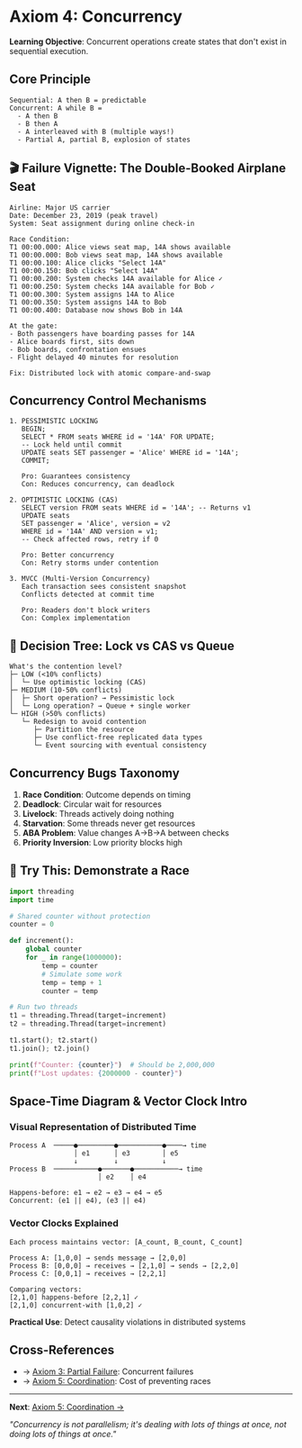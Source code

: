 # Axiom 4: Concurrency

<div class="axiom-header">
  <div class="learning-objective">
    <strong>Learning Objective</strong>: Concurrent operations create states that don't exist in sequential execution.
  </div>
</div>

## Core Principle

```
Sequential: A then B = predictable
Concurrent: A while B = 
  - A then B
  - B then A  
  - A interleaved with B (multiple ways!)
  - Partial A, partial B, explosion of states
```

## 🎬 Failure Vignette: The Double-Booked Airplane Seat

```
Airline: Major US carrier
Date: December 23, 2019 (peak travel)
System: Seat assignment during online check-in

Race Condition:
T1 00:00.000: Alice views seat map, 14A shows available
T1 00:00.000: Bob views seat map, 14A shows available
T1 00:00.100: Alice clicks "Select 14A"
T1 00:00.150: Bob clicks "Select 14A"
T1 00:00.200: System checks 14A available for Alice ✓
T1 00:00.250: System checks 14A available for Bob ✓
T1 00:00.300: System assigns 14A to Alice
T1 00:00.350: System assigns 14A to Bob
T1 00:00.400: Database now shows Bob in 14A

At the gate:
- Both passengers have boarding passes for 14A
- Alice boards first, sits down
- Bob boards, confrontation ensues
- Flight delayed 40 minutes for resolution

Fix: Distributed lock with atomic compare-and-swap
```

## Concurrency Control Mechanisms

```
1. PESSIMISTIC LOCKING
   BEGIN;
   SELECT * FROM seats WHERE id = '14A' FOR UPDATE;
   -- Lock held until commit
   UPDATE seats SET passenger = 'Alice' WHERE id = '14A';
   COMMIT;
   
   Pro: Guarantees consistency
   Con: Reduces concurrency, can deadlock

2. OPTIMISTIC LOCKING (CAS)
   SELECT version FROM seats WHERE id = '14A'; -- Returns v1
   UPDATE seats 
   SET passenger = 'Alice', version = v2
   WHERE id = '14A' AND version = v1;
   -- Check affected rows, retry if 0
   
   Pro: Better concurrency
   Con: Retry storms under contention

3. MVCC (Multi-Version Concurrency)
   Each transaction sees consistent snapshot
   Conflicts detected at commit time
   
   Pro: Readers don't block writers
   Con: Complex implementation
```

## 🎯 Decision Tree: Lock vs CAS vs Queue

```
What's the contention level?
├─ LOW (<10% conflicts)
│  └─ Use optimistic locking (CAS)
├─ MEDIUM (10-50% conflicts)  
│  ├─ Short operation? → Pessimistic lock
│  └─ Long operation? → Queue + single worker
└─ HIGH (>50% conflicts)
   └─ Redesign to avoid contention
      ├─ Partition the resource
      ├─ Use conflict-free replicated data types
      └─ Event sourcing with eventual consistency
```

## Concurrency Bugs Taxonomy

1. **Race Condition**: Outcome depends on timing
2. **Deadlock**: Circular wait for resources
3. **Livelock**: Threads actively doing nothing
4. **Starvation**: Some threads never get resources
5. **ABA Problem**: Value changes A→B→A between checks
6. **Priority Inversion**: Low priority blocks high

## 🔧 Try This: Demonstrate a Race

```python
import threading
import time

# Shared counter without protection
counter = 0

def increment():
    global counter
    for _ in range(1000000):
        temp = counter
        # Simulate some work
        temp = temp + 1
        counter = temp

# Run two threads
t1 = threading.Thread(target=increment)
t2 = threading.Thread(target=increment)

t1.start(); t2.start()
t1.join(); t2.join()

print(f"Counter: {counter}")  # Should be 2,000,000
print(f"Lost updates: {2000000 - counter}")
```

## Space-Time Diagram & Vector Clock Intro

### Visual Representation of Distributed Time

```
Process A  ─────●─────────●───────────●────→ time
                │ e1      │ e3        │ e5
                ↓         ↓           ↓
Process B  ───────────●───────●───────────→ time
                      │ e2    │ e4
                      
Happens-before: e1 → e2 → e3 → e4 → e5
Concurrent: (e1 || e4), (e3 || e4)
```

### Vector Clocks Explained

```
Each process maintains vector: [A_count, B_count, C_count]

Process A: [1,0,0] → sends message → [2,0,0]
Process B: [0,0,0] → receives → [2,1,0] → sends → [2,2,0]
Process C: [0,0,1] → receives → [2,2,1]

Comparing vectors:
[2,1,0] happens-before [2,2,1] ✓
[2,1,0] concurrent-with [1,0,2] ✓
```

**Practical Use**: Detect causality violations in distributed systems

## Cross-References

- → [Axiom 3: Partial Failure](../axiom3-failure/index.md): Concurrent failures
- → [Axiom 5: Coordination](../axiom5-coordination/index.md): Cost of preventing races
<!-- - → [ACID Properties](../../patterns/acid): Consistency guarantees -->

---

**Next**: [Axiom 5: Coordination →](../axiom5-coordination/index.md)

*"Concurrency is not parallelism; it's dealing with lots of things at once, not doing lots of things at once."*